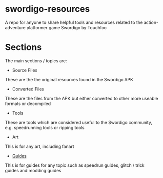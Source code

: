 # swordigo-resources
A repo for anyone to share helpful tools and resources related to the action-adventure platformer game Swordigo by Touchfoo

# Sections

The main sections / topics are:

- Source Files

These are the the original resources found in the Swordigo APK

- Converted Files

These are the files from the APK but either converted to other more useable formats or decompiled

- Tools

These are tools which are considered useful to the Swordigo community, e.g. speedrunning tools or ripping tools

- Art

This is for any art, including fanart

- [Guides](/Guides/README.md)

This is for guides for any topic such as speedrun guides, glitch / trick guides and modding guides
